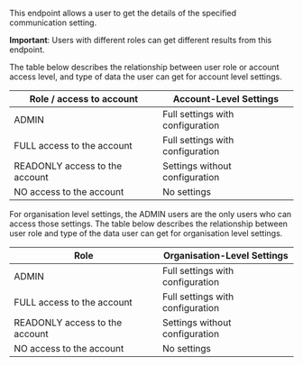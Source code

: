 This endpoint allows a user to get the details of the specified communication setting.

**Important**: Users with different roles can get different results from this endpoint.

The table below describes the relationship between user role or account access level, and type of data the user can get for account level settings.

| **Role / access to account**   | **Account-Level Settings**       |
| ------------------------------ | -------------------------------- |
| ADMIN                          | Full settings with configuration |
| FULL access to the account     | Full settings with configuration |
| READONLY access to the account | Settings without configuration   |
| NO access to the account       | No settings                      |

For organisation level settings, the ADMIN users are the only users who can access those settings. The table below describes the relationship between user role and type of the data user can get for organisation level settings.

| **Role**                       | **Organisation-Level Settings**  |
| ------------------------------ | -------------------------------- |
| ADMIN                          | Full settings with configuration |
| FULL access to the account     | Full settings with configuration |
| READONLY access to the account | Settings without configuration   |
| NO access to the account       | No settings                      |
